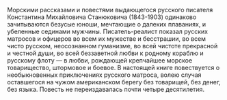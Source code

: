 <!--2016-12-21 21:10:21-->
Морскими рассказами и повестями выдающегося русского писателя Константина Михайловича Станюковича (1843-1903) одинаково зачитываются безусые юноши, мечтающие о далеких плаваниях, и убеленные сединами мужчины. Писатель-реалист показал русских матросов и офицеров во всем их мужестве и бесстрашии, во всем чисто русском, неосознанном гуманизме, во всей чистоте прекрасной и честной души, во всей беззаветной любви к родному кораблю и русскому флоту — в любви, рождающей крепчайшее морское товарищество, штормовое и боевое.
В настоящей книге повествуется о необыкновенных приключениях русского матроса, волею случая оставшегося на чужом американском берегу без товарищей, без денег, без языка. Повесть не переиздавалась почти четыре десятилетия.
